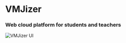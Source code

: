 # VMJizer
### Web cloud platform for students and teachers

![VMJizer UI](https://pp.vk.me/c631223/v631223104/44eec/sMshMlZurt4.jpg)

